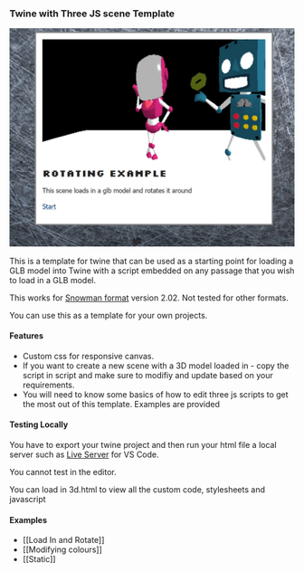 ### Twine with Three JS scene Template

![Pic of template](https://github.com/drnoir/3d-loader-twine/blob/main/pic.jpg?raw=true)

This is a template for twine that can be used as a starting point for loading a GLB model into Twine with a script embedded on any passage that you wish to load in a GLB model. 

This works for <a href = "https://videlais.github.io/snowman/#/">Snowman format</a> version 2.02. Not tested for other formats.

You can use this as a template for your own projects.

#### Features

- Custom css for responsive canvas. 
- If you want to create a new scene with a 3D model loaded in - copy the script in script and make sure to modifiy and update based on your requirements.
- You will need to know some basics of how to edit three js scripts to get the most out of this template. Examples are provided 

#### Testing Locally
You have to export your twine project and then run your html file a local server 
such as 
<a href = "https://marketplace.visualstudio.com/items?itemName=ritwickdey.LiveServer">Live Server</a> for VS Code. 

You cannot test in the editor.

You can load in 3d.html to view all the custom code, stylesheets and javascript

#### Examples

- [[Load In and Rotate]] 
- [[Modifying colours]]
- [[Static]] 
